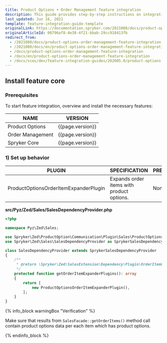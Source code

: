 ```yaml
---
title: Product Options + Order Management feature integration
description: This guide provides step-by-step instructions on integrating Product Options + Order Management feature into your project.
last_updated: Jun 16, 2021
template: feature-integration-guide-template
originalLink: https://documentation.spryker.com/2021080/docs/product-options-order-management-feature-integration
originalArticleId: 00796af8-4e38-4f21-bbab-29cc918413fb
redirect_from:
  - /2021080/docs/product-options-order-management-feature-integration
  - /2021080/docs/en/product-options-order-management-feature-integration
  - /docs/product-options-order-management-feature-integration
  - /docs/en/product-options-order-management-feature-integration
  - /docs/scos/dev/feature-integration-guides/202005.0/product-options-order-management-feature-integration.html
---
```


## Install feature core

### Prerequisites

To start feature integration, overview and install the necessary features:

| NAME | VERSION |
| --- | --- |
| Product Options | {{page.version}} |
| Order Management | {{page.version}} |
| Spryker Core | {{page.version}} |

### 1) Set up behavior

| PLUGIN | SPECIFICATION | PREREQUISITES | NAMESPACE |
| --- | --- | --- | --- |
| ProductOptionsOrderItemExpanderPlugin | Expands order items with product options. | None | Spryker\Zed\ProductOption\Communication\Plugin\Sales |

**src/Pyz/Zed/Sales/SalesDependencyProvider.php**

```php
<?php

namespace Pyz\Zed\Sales;

use Spryker\Zed\ProductOption\Communication\Plugin\Sales\ProductOptionsOrderItemExpanderPlugin;
use Spryker\Zed\Sales\SalesDependencyProvider as SprykerSalesDependencyProvider;

class SalesDependencyProvider extends SprykerSalesDependencyProvider
{
    /**
     * @return \Spryker\Zed\SalesExtension\Dependency\Plugin\OrderItemExpanderPluginInterface[]
     */
    protected function getOrderItemExpanderPlugins(): array
    {
        return [
            new ProductOptionsOrderItemExpanderPlugin(),
        ];
    }
}
```

{% info_block warningBox "Verification" %}

Make sure that results from `SalesFacade::getOrderItems()` method call contain product options data per each item which has product options.

{% endinfo_block %}
